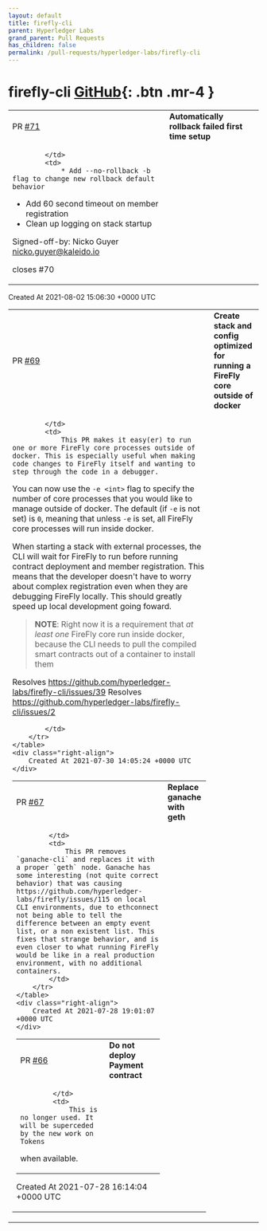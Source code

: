 ```yaml
---
layout: default
title: firefly-cli
parent: Hyperledger Labs
grand_parent: Pull Requests
has_children: false
permalink: /pull-requests/hyperledger-labs/firefly-cli
---
```


# firefly-cli <span class="fs-3 right-align">[GitHub](https://github.com/hyperledger-labs/firefly-cli){: .btn .mr-4 }</span>


<div>
    <table>
        <tr>
            <td>
                PR <a href="https://github.com/hyperledger-labs/firefly-cli/pull/71" class=".btn">#71</a>
            </td>
            <td>
                <b>
                    Automatically rollback failed first time setup
                </b>
            </td>
        </tr>
        <tr>
            <td>
                
            </td>
            <td>
                * Add --no-rollback -b flag to change new rollback default behavior
* Add 60 second timeout on member registration
* Clean up logging on stack startup

Signed-off-by: Nicko Guyer <nicko.guyer@kaleido.io>

closes #70 
            </td>
        </tr>
    </table>
    <div class="right-align">
        Created At 2021-08-02 15:06:30 +0000 UTC
    </div>
</div>

<div>
    <table>
        <tr>
            <td>
                PR <a href="https://github.com/hyperledger-labs/firefly-cli/pull/69" class=".btn">#69</a>
            </td>
            <td>
                <b>
                    Create stack and config optimized for running a FireFly core outside of docker
                </b>
            </td>
        </tr>
        <tr>
            <td>
                
            </td>
            <td>
                This PR makes it easy(er) to run one or more FireFly core processes outside of docker. This is especially useful when making code changes to FireFly itself and wanting to step through the code in a debugger.

You can now use the `-e <int>` flag to specify the number of core processes that you would like to manage outside of docker. The default (if `-e` is not set) is `0`, meaning that unless `-e` is set, all FireFly core processes will run inside docker.

When starting a stack with external processes, the CLI will wait for FireFly to run before running contract deployment and member registration. This means that the developer doesn't have to worry about complex registration even when they are debugging FireFly locally. This should greatly speed up local development going foward.

> **NOTE**: Right now it is a requirement that _at least one_ FireFly core run inside docker, because the CLI needs to pull the compiled smart contracts out of a container to install them

Resolves https://github.com/hyperledger-labs/firefly-cli/issues/39
Resolves https://github.com/hyperledger-labs/firefly-cli/issues/2

            </td>
        </tr>
    </table>
    <div class="right-align">
        Created At 2021-07-30 14:05:24 +0000 UTC
    </div>
</div>

<div>
    <table>
        <tr>
            <td>
                PR <a href="https://github.com/hyperledger-labs/firefly-cli/pull/67" class=".btn">#67</a>
            </td>
            <td>
                <b>
                    Replace ganache with geth
                </b>
            </td>
        </tr>
        <tr>
            <td>
                
            </td>
            <td>
                This PR removes `ganache-cli` and replaces it with a proper `geth` node. Ganache has some interesting (not quite correct behavior) that was causing https://github.com/hyperledger-labs/firefly/issues/115 on local CLI environments, due to ethconnect not being able to tell the difference between an empty event list, or a non existent list. This fixes that strange behavior, and is even closer to what running FireFly would be like in a real production environment, with no additional containers.
            </td>
        </tr>
    </table>
    <div class="right-align">
        Created At 2021-07-28 19:01:07 +0000 UTC
    </div>
</div>

<div>
    <table>
        <tr>
            <td>
                PR <a href="https://github.com/hyperledger-labs/firefly-cli/pull/66" class=".btn">#66</a>
            </td>
            <td>
                <b>
                    Do not deploy Payment contract
                </b>
            </td>
        </tr>
        <tr>
            <td>
                
            </td>
            <td>
                This is no longer used. It will be superceded by the new work on Tokens
when available.
            </td>
        </tr>
    </table>
    <div class="right-align">
        Created At 2021-07-28 16:14:04 +0000 UTC
    </div>
</div>

